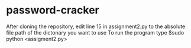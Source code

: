 # password-cracker

After cloning the repository, edit line 15 in assignment2.py to the absolute file path of the dictonary you want to use
To run the program type $sudo python <assigment2.py> <userName you want to crack> <path to shadow file>
